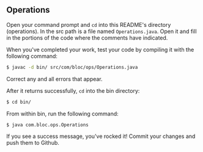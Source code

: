 ## Operations

Open your command prompt and `cd` into this README's directory (operations). In the src path is a file named `Operations.java`. Open it and fill in the portions of the code where the comments have indicated.

When you've completed your work, test your code by compiling it with the following command:

``` bash
$ javac -d bin/ src/com/bloc/ops/Operations.java
```

Correct any and all errors that appear.

After it returns successfully, `cd` into the bin directory:

``` bash
$ cd bin/
```

From within bin, run the following command:

``` bash
$ java com.bloc.ops.Operations
```

If you see a success message, you've rocked it! Commit your changes and push them to Github.